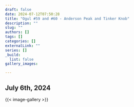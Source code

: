 ```yaml
---
draft: false
date: 2024-07-12T07:50:28
title: "Ogul #59 and #60 - Anderson Peak and Tinker Knob"
description: ""
slug: ""
authors: []
tags: []
categories: []
externalLink: ""
series: []
_build:
  list: false
gallery_images:

---
```


## July 6th, 2024


{{< image-gallery >}}
